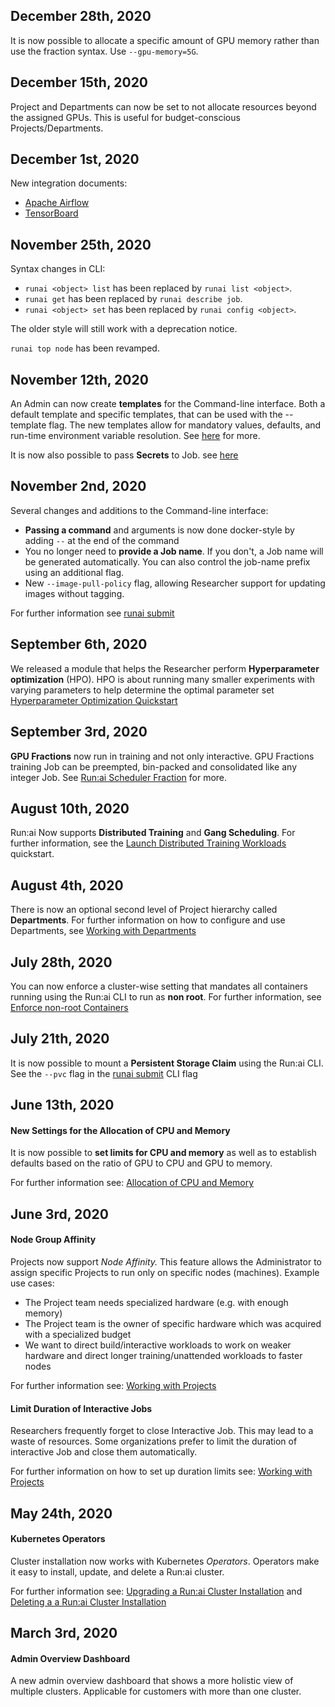 ## December 28th, 2020
It is now possible to allocate a specific amount of GPU memory rather than use the fraction syntax. Use `--gpu-memory=5G`.

## December 15th, 2020
Project and Departments can now be set to not allocate resources beyond the assigned GPUs. This is useful for budget-conscious Projects/Departments. 

## December 1st, 2020
New integration documents:

* [Apache Airflow](../admin/integration/airflow.md)
* [TensorBoard](../Researcher/tools/dev-tensorboard.md)


## November 25th, 2020

Syntax changes in CLI:

* `runai <object> list`  has been replaced by `runai list <object>`.
* `runai get` has been replaced by `runai describe job`.
* `runai <object> set` has been replaced by `runai config <object>`.

The older style will still work with a deprecation notice.

`runai top node` has been revamped.



## November 12th, 2020
An Admin can now create __templates__ for the Command-line interface. Both a default template and specific templates, that can be used with the --template flag. The new templates allow for mandatory values, defaults, and run-time environment variable resolution.
See [here](../admin/researcher-setup/templates.md) for more.

It is now also possible to pass __Secrets__ to Job. see [here](../admin/researcher-setup/use-secrets.md)

## November 2nd, 2020

Several changes and additions to the Command-line interface:

* __Passing a command__ and arguments is now done docker-style by adding `--` at the end of the command
* You no longer need to __provide a Job name__. If you don't, a Job name will be generated automatically. You can also control the job-name prefix using an additional flag. 
* New `--image-pull-policy` flag, allowing Researcher support for updating images without tagging.

For further information see [runai submit](../../Researcher/cli-reference/runai-submit/)

## September 6th, 2020

We released a module that helps the Researcher perform __Hyperparameter optimization__ (HPO). HPO is about running many smaller experiments with varying parameters to help determine the optimal parameter set [Hyperparameter Optimization Quickstart](../Researcher/Walkthroughs/walkthrough-hpo.md)

## September 3rd, 2020

__GPU Fractions__ now run in training and not only interactive. GPU Fractions training Job can be preempted, bin-packed and consolidated like any integer Job. See [Run:ai Scheduler Fraction](../../Researcher/scheduling/the-runai-scheduler/#gpu-fractions) for more.


## August 10th, 2020

Run:ai Now supports __Distributed Training__ and __Gang Scheduling__. For further information, see the [Launch Distributed Training Workloads](../Researcher/Walkthroughs/walkthrough-distributed-training.md) quickstart.

## August 4th, 2020

There is now an optional second level of Project hierarchy called __Departments__. For further information on how to configure and use Departments, see [Working with Departments](../admin/admin-ui-setup/department-setup.md) 

## July 28th, 2020

You can now enforce a cluster-wise setting that mandates all containers running using the Run:ai CLI to run as __non root__. For further information, see [Enforce non-root Containers](../admin/runai-setup/config/non-root-containers.md)

## July 21th, 2020

It is now possible to mount a __Persistent Storage Claim__ using the Run:ai CLI. See the ``--pvc`` flag in the [runai submit](../../Researcher/cli-reference/runai-submit/) CLI flag


## June 13th, 2020

#### New Settings for the Allocation of CPU and Memory

It is now possible to __set limits for CPU and memory__ as well as to establish defaults based on the ratio of GPU to CPU and GPU to memory. 

For further information see: [Allocation of CPU and Memory](../Researcher/scheduling/allocation-of-cpu-and-memory.md)

## June 3rd, 2020

#### Node Group Affinity

Projects now support _Node Affinity._ This feature allows the Administrator to assign specific Projects to run only on specific nodes (machines). Example use cases:

*   The Project team needs specialized hardware (e.g. with enough memory)
*   The Project team is the owner of specific hardware which was acquired with a specialized budget
*   We want to direct build/interactive workloads to work on weaker hardware and direct longer training/unattended workloads to faster nodes

For further information see: [Working with Projects](../admin/admin-ui-setup/project-setup.md)

#### Limit Duration of Interactive Jobs

Researchers frequently forget to close Interactive Job. This may lead to a waste of resources. Some organizations prefer to limit the duration of interactive Job and close them automatically. 

For further information on how to set up duration limits see: [Working with Projects](../admin/admin-ui-setup/project-setup.md)

## May 24th, 2020

#### Kubernetes Operators

Cluster installation now works with Kubernetes _Operators_. Operators make it easy to install, update, and delete a Run:ai cluster. 

For further information see: [Upgrading a Run:ai Cluster Installation](../admin/runai-setup/cluster-setup/cluster-upgrade.md) and [Deleting a a Run:ai Cluster Installation](../admin/runai-setup/cluster-setup/cluster-delete.md)

## March 3rd, 2020

#### Admin Overview Dashboard

A new admin overview dashboard that shows a more holistic view of multiple clusters. Applicable for customers with more than one cluster.